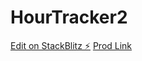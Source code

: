 # HourTracker2

[Edit on StackBlitz ⚡️](https://stackblitz.com/edit/node-xnytjh)
[Prod Link](https://hourtracker.cyclic.app)
